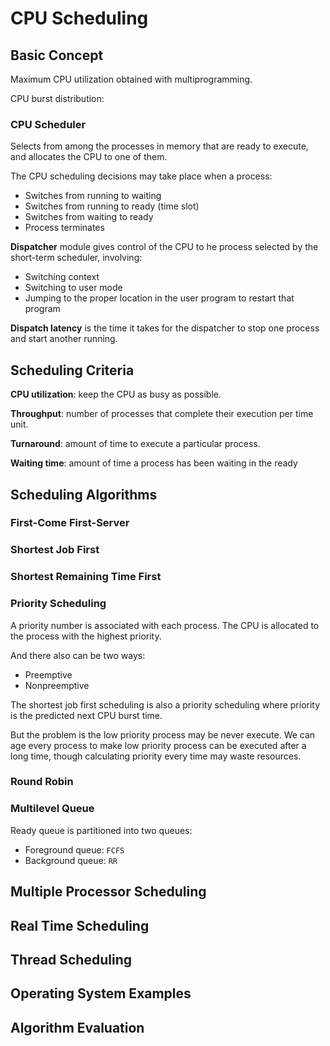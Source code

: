 # CPU Scheduling

## Basic Concept

Maximum CPU utilization obtained with multiprogramming.

CPU burst distribution: 

### CPU Scheduler

Selects from among the processes in memory that are ready to execute, and allocates the CPU to one of them.

The CPU scheduling decisions may take place when a process:

- Switches from running to waiting
- Switches from running to ready (time slot)
- Switches from waiting to ready
- Process terminates

**Dispatcher** module gives control of the CPU to he process selected by the short-term scheduler, involving:

- Switching context
- Switching to user mode
- Jumping to the proper location in the user program to restart that program

**Dispatch latency** is the time it takes for the dispatcher to stop one process and start another running.

## Scheduling Criteria

**CPU utilization**: keep the CPU as busy as possible.

**Throughput**: number of processes that complete their execution per time unit.

**Turnaround**: amount of time to execute a particular process.

**Waiting time**: amount of time a process has been waiting in the ready 

## Scheduling Algorithms

### First-Come First-Server

### Shortest Job First



### Shortest Remaining Time First

### Priority Scheduling

A priority number is associated with each process. The CPU is allocated to the process with the highest priority. 

And there also can be two ways:

- Preemptive
- Nonpreemptive

The shortest job first scheduling is also a priority scheduling where priority is the predicted next CPU burst time.

But the problem is the low priority process may be never execute. We can age every process to make low priority process can be executed after a long time, though calculating priority every time may waste resources.

### Round Robin

### Multilevel Queue

Ready queue is partitioned into two queues:

- Foreground queue: `FCFS`
- Background queue: `RR`





## Multiple Processor Scheduling 

## Real Time Scheduling

## Thread Scheduling 

## Operating System Examples

## Algorithm Evaluation

